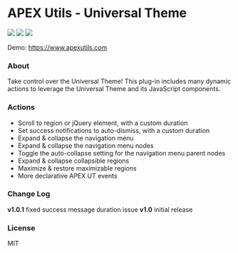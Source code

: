 # APEX Utils - Universal Theme

![](https://img.shields.io/badge/Type-Dynamic_Action-orange.svg) ![](https://img.shields.io/badge/APEX-18.2-success.svg) ![](https://img.shields.io/badge/APEX-19.1-success.svg)

Demo: https://www.apexutils.com

### About

Take control over the Universal Theme! This plug-in includes many dynamic actions to leverage the Universal Theme and its JavaScript components.

### Actions

* Scroll to region or jQuery element, with a custom duration
* Set success notifications to auto-dismiss, with a custom duration 
* Expand & collapse the navigation menu
* Expand & collapse the navigation menu nodes
* Toggle the auto-collapse setting for the navigation menu parent nodes
* Expand & collapse collapsible regions
* Maximize & restore maximizable regions
* More declarative APEX UT events

### Change Log

**v1.0.1** fixed success message duration issue
**v1.0** initial release

### License
MIT
